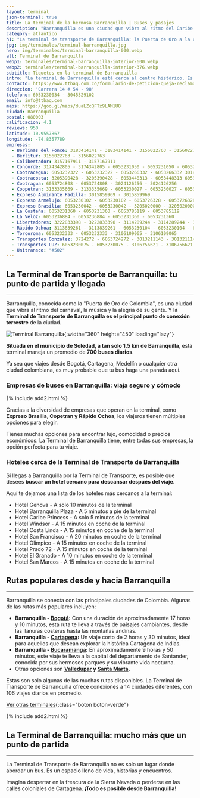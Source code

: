 ```yaml
---
layout: terminal
json-terminal: true
title: La terminal de la hermosa Barranquilla | Buses y pasajes
description: "Barranquilla es una ciudad que vibra al ritmo del Caribe. Pero, ¿cómo llegar y partir de esta joya tropical? A través de su Terminal de Transporte."
category: atlantico
h1: "La terminal de transporte de Barranquilla: la Puerta de Oro a la ciudad"
jpg: img/terminales/terminal-barranquilla.jpg
hero: img/terminales/terminal-barranquilla-600.webp
alt: Terminal de Barranquilla
webp1: terminales/terminal-barranquilla-interior-600.webp
webp2: terminales/terminal-barranquilla-interior-376.webp
subtitle: Tiquetes en la terminal de Barranquilla
intro: "La terminal de Barranquilla está cerca al centro histórico. Es el centro de transporte de toda la región de la costa caribeña colombiana."
contacto: https://www.ttbaq.com.co/formulario-de-peticion-queja-reclamo-sugerencia-o-denuncia/
direccion: 'Carrera 14 # 54 - 98'
telefono: 6053230034 - 3045329102
email: info@ttbaq.com
maps: https://goo.gl/maps/duaLZcQFTz9LAM1U8
ciudad: Barranquilla
postal: 080003
calificacion: 4.1
reviews: 950
latitude: 10.9557867
longitude: -74.8357789
empresas:
  - Berlinas del Fonce: 3183414141 - 3183414141 - 3156022763 - 3156022763 3157167911 - 3157167911
  - Berlitur: 3156022763 - 3156022763
  - Colibertador: 3157167911 - 3157167911
  - Concorde: 3174342805 - 3174342805 - 6053231050 - 6053231050 - 6053233841 - 6053233841
  - Cootracegua: 6053232322 - 6053232322 - 6053266332 - 6053266332 3014324580 - 3014324580
  - Cootracosta: 3205390428 - 3205390428 - 6053448313 - 6053448313 6053230066 - 6053230066
  - Cootragua: 6053724808 - 6053724808 - 3024126256 - 3024126256
  - Coopetran: 3133335669 - 3133335669 - 6053230027 - 6053230027 - 6053230029 - 6053230029
  - Expreso Almirante Padilla: 3015859969 - 3015859969
  - Expreso Armelujo: 6053230102 - 6053230102 - 6053726328 - 6053726328
  - Expreso Brasilia: 6053230042 - 6053230042 - 3205020000 - 3205020000 - 6053230111 - 6053230111
  - La Costeña: 6053231360 - 6053231360 - 6053785119 - 6053785119
  - La Veloz: 6053236884 - 6053236884 - 6053231360 - 6053231360
  - Libertadores: 3222833398 - 3222833398 - 3114289244 - 3114289244 - 3105618986 - 3105618986
  - Rápido Ochoa: 3113839261 - 3113839261 - 6053230104 - 6053230104 - 6053230080 - 6053230080
  - Torcoroma: 6053232333 - 6053232333 - 3106109065 - 3106109065
  - Transportes Gonzalez: 3724272 - 6053724272 - 3013211143 - 3013211143 - 3116967253 - 3116967253
  - Transportes LUZ: 6053230075 - 6053230075 - 3106756621 - 3106756621
  - Unitransco: "#502"
---
```


## La Terminal de Transporte de Barranquilla: tu punto de partida y llegada

-----

Barranquilla, conocida como la "Puerta de Oro de Colombia", es una ciudad que vibra al ritmo del carnaval, la música y la alegría de su gente. Y
**la Terminal de Transporte de Barranquilla es el principal punto de conexión terrestre** de la ciudad.

![Terminal Barranquilla]({{site.baseurl}}/img/{{page.webp2}} "Terminal transporte Barranquilla"){:width="360" height="450" loading="lazy"}

**Situada en el municipio de Soledad, a tan solo 1.5 km de Barranquilla**, esta terminal maneja un promedio de **700 buses diarios**.

Ya sea que viajes desde Bogotá, Cartagena, Medellín o cualquier otra ciudad colombiana, es muy probable que tu bus haga una parada aquí.

### Empresas de buses en Barranquilla: viaja seguro y cómodo

{% include add2.html %}

Gracias a la diversidad de empresas que operan en la terminal, como **Expreso Brasilia, Copetran y Rápido Ochoa**, los viajeros tienen múltiples opciones para elegir.

Tienes muchas opciones para encontrar lujo, comodidad o precios económicos. La Terminal de Barranquilla tiene, entre todas sus empresas, la opción perfecta para tu viaje.

### Hoteles cerca de la Terminal de Transporte de Barranquilla

Si llegas a Barranquilla por la Terminal de Transporte, es posible que desees **buscar un hotel cercano para descansar después del viaje**.

Aquí te dejamos una lista de los hoteles más cercanos a la terminal:

* Hotel Genova - A solo 10 minutos de la terminal
* Hotel Barranquilla Plaza - A 5 minutos a pie de la terminal
* Hotel Caribe Princess - A solo 5 minutos de la terminal
* Hotel Windsor - A 15 minutos en coche de la terminal
* Hotel Costa Linda - A 15 minutos en coche de la terminal
* Hotel San Francisco - A 20 minutos en coche de la terminal
* Hotel Olimpico - A 15 minutos en coche de la terminal
* Hotel Prado 72 - A 15 minutos en coche de la terminal
* Hotel El Granado - A 10 minutos en coche de la terminal
* Hotel San Marcos - A 15 minutos en coche de la terminal

## Rutas populares desde y hacia Barranquilla

-----

Barranquilla se conecta con las principales ciudades de Colombia. Algunas de las rutas más populares incluyen:

* **Barranquilla - [Bogotá]({{'terminal-de-bogota'|relative_url}} "Terminal Bogotá"):** Con una duración de aproximadamente 17 horas y 10 minutos, esta ruta te lleva a través de paisajes cambiantes, desde las llanuras costeras hasta las montañas andinas.
* **Barranquilla - [Cartagena]({{'terminal-de-cartagena'|relative_url}} "Terminal Cartagena"):** Un viaje corto de 2 horas y 30 minutos, ideal para aquellos que desean explorar la histórica Cartagena de Indias.
* **Barranquilla - [Bucaramanga]({{'terminal-de-bucaramanga'|relative_url}} "Terminal Bucaramanga"):** En aproximadamente 9 horas y 50 minutos, este viaje te lleva a la capital del departamento de Santander, conocida por sus hermosos parques y su vibrante vida nocturna.
* Otras opciones son **[Valledupar]({{'terminal-de-valledupar'|relative_url}} "Terminal Valledupar") y [Santa Marta]({{'terminal-de-santa-marta'|relative_url}} "Terminal Santa Marta").**

Estas son solo algunas de las muchas rutas disponibles. La Terminal de Transporte de Barranquilla ofrece conexiones a 14 ciudades diferentes, con 106 viajes diarios en promedio.

[Ver otras terminales](/terminales-de-colombia){:class="boton boton-verde"}

{% include add2.html %}

## La Terminal de Barranquilla: mucho más que un punto de partida

-----

La Terminal de Transporte de Barranquilla no es solo un lugar donde abordar un bus. Es un espacio lleno de vida, historias y encuentros.

Imagina despertar en la frescura de la Sierra Nevada o perderse en las calles coloniales de Cartagena. **¡Todo es posible desde Barranquilla!**
